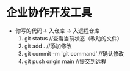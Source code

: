 # 企业协作开发工具

- 你写的代码-> 入仓库 -> 入远程仓库
    1. git status   //查看当前状态（改动的文件）
    2. git add .    //添加修改
    3. git commit -m 'git command'      //确认修改
    4. git push origin main     //提交到远程